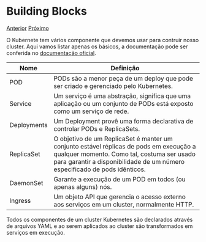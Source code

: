 # Building Blocks

[Anterior](01-criando-imagens-docker.md) [Próximo](/03-criando-pods.md)

O Kubernete tem vários componente que devemos usar para contruir nosso cluster. Aqui vamos listar apenas os básicos, a documentação pode ser conferida no [documentação oficial](https://kubernetes.io/docs/home/).

| Nome | Definição |
|------|------------|
| POD | PODs são a menor peça de um deploy que pode ser criado e gerenciado pelo Kubernetes. |
| Service | Um serviço é uma abstração, significa que uma aplicação ou um conjunto de PODs está exposto como um serviço de rede. |
| Deployments | Um Deployment provê uma forma declarativa de controlar PODs e ReplicaSets. |
| ReplicaSet | O objetivo de um ReplicaSet é manter um conjunto estável réplicas de pods em execução a qualquer momento. Como tal, costuma ser usado para garantir a disponibilidade de um número especificado de pods idênticos. |
| DaemonSet | Garante a execução de um POD em todos (ou apenas alguns) nós. |
| Ingress | Um objeto API que gerencia o acesso externo aos serviços em um cluster, normalmente HTTP. |

Todos os componentes de um cluster Kubernetes são declarados através de arquivos YAML e ao serem aplicados ao cluster são transformados em serviços em execução.